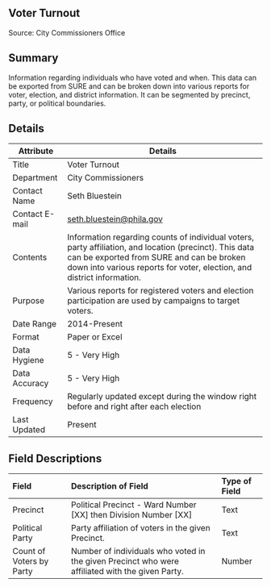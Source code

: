 ## Voter Turnout

Source: City Commissioners Office

Summary
--------------------------
Information regarding individuals who have voted and when. This data can be exported from SURE and can be broken down into various reports for voter, election, and district information. It can be segmented by precinct, party, or political boundaries.


Details
-----------------

| Attribute | Details |
| ---------- |--------------|
| Title | Voter Turnout |
| Department | City Commissioners |
| Contact Name | Seth Bluestein |
| Contact E-mail | seth.bluestein@phila.gov |
| Contents | Information regarding counts of individual voters, party affiliation, and location (precinct). This data can be exported from SURE and can be broken down into various reports for voter, election, and district information.|
| Purpose | Various reports for registered voters and election participation are used by campaigns to target voters. |
| Date Range | 2014-Present |
| Format | Paper or Excel |
| Data Hygiene | 5 - Very High |
| Data Accuracy | 5 - Very High |
| Frequency	| Regularly updated except during the window right before and right after each election |
| Last Updated	| Present |


Field Descriptions
--------------------------

|Field|Description of Field|Type of Field|
|:----|:-------------------|:------------|
|Precinct|Political Precinct - Ward Number [XX] then Division Number [XX]|Text|
|Political Party|Party affiliation of voters in the given Precinct.|Text|
|Count of Voters by Party|Number of individuals who voted in the given Precinct who were affiliated with the given Party.|Number|
